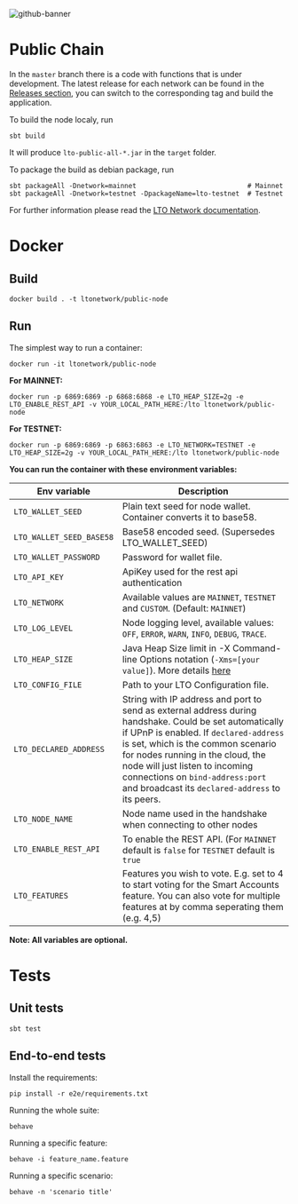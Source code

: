 ![github-banner](https://user-images.githubusercontent.com/100821/108692834-6a115200-74fd-11eb-92df-ee07bf62b386.png)

# Public Chain 
In the `master` branch there is a code with functions that is under development. The latest release for each network can be found in the [Releases section](https://github.com/ltonetwork/lto-public-chain/releases), you can switch to the corresponding tag and build the application.

To build the node localy, run
```
sbt build
```

It will produce `lto-public-all-*.jar` in the `target` folder.

To package the build as debian package, run
```
sbt packageAll -Dnetwork=mainnet                            # Mainnet
sbt packageAll -Dnetwork=testnet -DpackageName=lto-testnet  # Testnet
```

For further information please read the [LTO Network documentation](https://docs.ltonetwork.com).

# Docker

## Build

```
docker build . -t ltonetwork/public-node
```

## Run

The simplest way to run a container:
```
docker run -it ltonetwork/public-node
```

**For MAINNET:**
```
docker run -p 6869:6869 -p 6868:6868 -e LTO_HEAP_SIZE=2g -e LTO_ENABLE_REST_API -v YOUR_LOCAL_PATH_HERE:/lto ltonetwork/public-node    
```

**For TESTNET:**
```
docker run -p 6869:6869 -p 6863:6863 -e LTO_NETWORK=TESTNET -e LTO_HEAP_SIZE=2g -v YOUR_LOCAL_PATH_HERE:/lto ltonetwork/public-node
``` 

**You can run the container with these environment variables:**

|Env variable                 |Description   |
|-----------------------------|--------------|
|`LTO_WALLET_SEED`            |Plain text seed for node wallet. Container converts it to base58.   |
|`LTO_WALLET_SEED_BASE58`     |Base58 encoded seed. (Supersedes LTO_WALLET_SEED)  |
|`LTO_WALLET_PASSWORD`        |Password for wallet file.    |
|`LTO_API_KEY`                |ApiKey used for the rest api authentication |
|`LTO_NETWORK`                |Available values are `MAINNET`, `TESTNET` and `CUSTOM`. (Default: `MAINNET`)  |
|`LTO_LOG_LEVEL`              |Node logging level, available values: `OFF`, `ERROR`, `WARN`, `INFO`, `DEBUG`, `TRACE`. |
|`LTO_HEAP_SIZE`              |Java Heap Size limit in -X Command-line Options notation (`-Xms=[your value]`). More details [here](https://docs.oracle.com/cd/E13150_01/jrockit_jvm/jrockit/jrdocs/refman/optionX.html)   |
|`LTO_CONFIG_FILE`            |Path to your LTO Configuration file.   |
|`LTO_DECLARED_ADDRESS`       |String with IP address and port to send as external address during handshake. Could be set automatically if UPnP is enabled. If `declared-address` is set, which is the common scenario for nodes running in the cloud, the node will just listen to incoming connections on `bind-address:port` and broadcast its `declared-address` to its peers.|
|`LTO_NODE_NAME`              |Node name used in the handshake when connecting to other nodes|
|`LTO_ENABLE_REST_API`        |To enable the REST API. (For `MAINNET` default is `false` for `TESTNET` default is `true`|
|`LTO_FEATURES`               |Features you wish to vote. E.g. set to 4 to start voting for the Smart Accounts feature. You can also vote for multiple features at by comma seperating them (e.g. 4,5)|

**Note: All variables are optional.**  

# Tests

## Unit tests

```
sbt test
```

## End-to-end tests

Install the requirements:
```
pip install -r e2e/requirements.txt
```

Running the whole suite:
```
behave
```

Running a specific feature:
```
behave -i feature_name.feature
```

Running a specific scenario:
```
behave -n 'scenario title'
```

